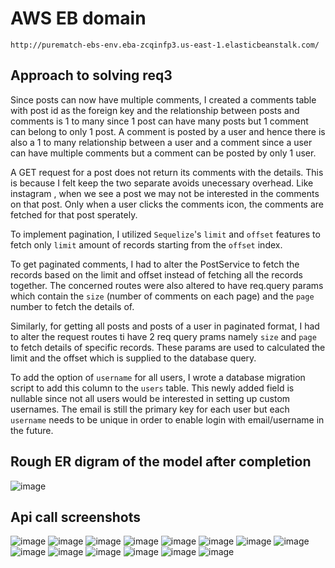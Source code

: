 # AWS EB domain

`http://purematch-ebs-env.eba-zcqinfp3.us-east-1.elasticbeanstalk.com/`

## Approach to solving req3

Since posts can now have multiple comments, I created a comments table with post id as the foreign key and the relationship between posts and comments is 1 to many since 1 post can have many posts but 1 comment can belong to only 1 post.
A comment is posted by a user and hence there is also a 1 to many relationship between a user and a comment since a user can have multiple comments but a comment can be posted by only 1 user.

A GET request for a post does not return its comments with the details. This is because I felt keep the two separate avoids unecessary overhead. Like instagram , when we see a post we may not be interested in the comments on that post. Only when a user clicks the comments icon, the comments are fetched for that post sperately.

To implement pagination, I utilized `Sequelize`'s `limit` and `offset` features to fetch only `limit` amount of records starting from the `offset` index.

To get paginated comments, I had to alter the PostService to fetch the records based on the limit and offset instead of fetching all the records together. The concerned routes were also altered to have req.query params which contain the `size` (number of comments on each page) and the `page` number to fetch the details of.

Similarly, for getting all posts and posts of a user in paginated format, I had to alter the request routes ti have 2 req query prams namely `size` and `page` to fetch details of specific records. These params are used to calculated the limit and the offset which is supplied to the database query.

To add the option of `username` for all users, I wrote a database migration script to add this column to the `users` table. This newly added field is nullable since not all users would be interested in setting up custom usernames. The email is still the primary key for each user but each `username` needs to be unique in order to enable login with email/username in the future.

## Rough ER digram of the model after completion

![image](screenshots/req3.png)

## Api call screenshots

![image](screenshots/1.png)
![image](screenshots/2.png)
![image](screenshots/3.png)
![image](screenshots/4.png)
![image](screenshots/5.png)
![image](screenshots/6.png)
![image](screenshots/7.png)
![image](screenshots/8.png)
![image](screenshots/9.png)
![image](screenshots/10.png)
![image](screenshots/11.png)
![image](screenshots/12.png)
![image](screenshots/13.png)
![image](screenshots/14.png)
